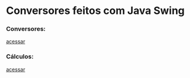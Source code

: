 # Conversores feitos com Java Swing

### Conversores:
[ acessar ](https://github.com/matheusm3/ConversoresSwing/blob/master/SwingConvertor/src/SwingConvertor/Conversoes.java)

### Cálculos:
[ acessar ](https://github.com/matheusm3/ConversoresSwing/blob/master/SwingConvertor/src/SwingConvertor/Conversoes.java)
